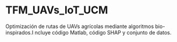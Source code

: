 # TFM_UAVs_loT_UCM
Optimización de rutas de UAVs agrícolas mediante algoritmos bio-inspirados.I ncluye código Matlab, código SHAP y conjunto de datos.
